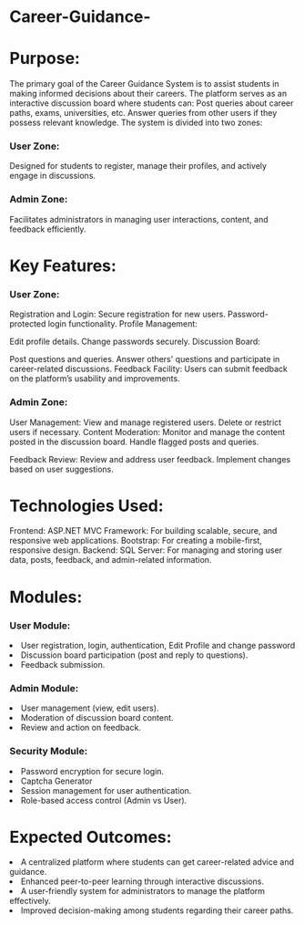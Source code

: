 # Career-Guidance-
<h1> Purpose:</h1>
The primary goal of the Career Guidance System is to assist students in making informed decisions about their careers. The platform serves as an interactive discussion board where students can:
Post queries about career paths, exams, universities, etc.
Answer queries from other users if they possess relevant knowledge.
The system is divided into two zones:

<h3>User Zone:</h3> Designed for students to register, manage their profiles, and actively engage in discussions.
<h3>Admin Zone: </h3>Facilitates administrators in managing user interactions, content, and feedback efficiently.

<h1>Key Features:</h1>
<h3>User Zone:</h3>

Registration and Login:
Secure registration for new users.
Password-protected login functionality.
Profile Management:

Edit profile details.
Change passwords securely.
Discussion Board:

Post questions and queries.
Answer others' questions and participate in career-related discussions.
Feedback Facility:
Users can submit feedback on the platform’s usability and improvements.

<h3>Admin Zone:</h3>

User Management:
View and manage registered users.
Delete or restrict users if necessary.
Content Moderation:
Monitor and manage the content posted in the discussion board.
Handle flagged posts and queries.

Feedback Review:
Review and address user feedback.
Implement changes based on user suggestions.

<h1>Technologies Used:</h1>
Frontend:
ASP.NET MVC Framework: For building scalable, secure, and responsive web applications.
Bootstrap: For creating a mobile-first, responsive design.
Backend:
SQL Server: For managing and storing user data, posts, feedback, and admin-related information.

<h1>Modules:</h1>
<h3>User Module:</h3>
<ls>
<li>User registration, login, authentication, Edit Profile and change password</li>
<li>Discussion board participation (post and reply to questions).</li>
<li>Feedback submission.</li></ls>

<h3>Admin Module:</h3>
<ls>
<li>User management (view, edit users).</li>
<li>Moderation of discussion board content.</li>
<li>Review and action on feedback.</li></ls>

<h3>Security Module:</h3>
<ls>
<li>Password encryption for secure login.</li>
<li>Captcha Generator</li>
<li>Session management for user authentication.</li>
<li>Role-based access control (Admin vs User).</li></ls>

<h1>Expected Outcomes:</h1>
<ls>
<li>A centralized platform where students can get career-related advice and guidance.</li>
<li>Enhanced peer-to-peer learning through interactive discussions.</li>
<li>A user-friendly system for administrators to manage the platform effectively.</li>
<li>Improved decision-making among students regarding their career paths.</li>
</ls>
